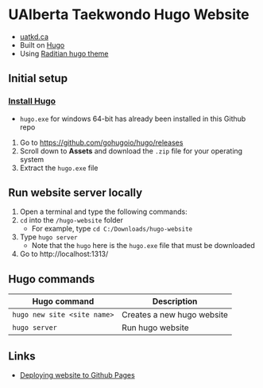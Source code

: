 # UAlberta Taekwondo Hugo Website

- [uatkd.ca](https://uatkd.ca/)
- Built on [Hugo](https://gohugo.io/)
- Using [Raditian hugo theme](https://themes.gohugo.io/themes/raditian-free-hugo-theme/)

## Initial setup

### [Install Hugo](https://gohugo.io/getting-started/installing/)

- `hugo.exe` for windows 64-bit has already been installed in this Github repo

1. Go to https://github.com/gohugoio/hugo/releases
2. Scroll down to **Assets** and download the `.zip` file for your operating system
3. Extract the `hugo.exe` file

## Run website server locally

1. Open a terminal and type the following commands:
2. `cd` into the `/hugo-website` folder
   - For example, type `cd C:/Downloads/hugo-website`
3. Type `hugo server`
   - Note that the `hugo` here is the `hugo.exe` file that must be downloaded
4. Go to http://localhost:1313/

## Hugo commands

| Hugo command                | Description                |
| --------------------------- | -------------------------- |
| `hugo new site <site name>` | Creates a new hugo website |
| `hugo server`               | Run hugo website           |

## Links

- [Deploying website to Github Pages](https://gohugo.io/hosting-and-deployment/hosting-on-github/)

